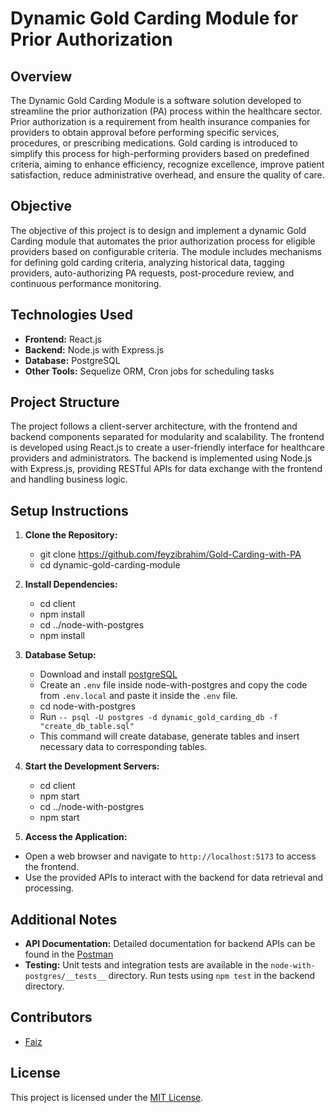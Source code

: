 # Dynamic Gold Carding Module for Prior Authorization

## Overview

The Dynamic Gold Carding Module is a software solution developed to streamline the prior authorization (PA) process within the healthcare sector. Prior authorization is a requirement from health insurance companies for providers to obtain approval before performing specific services, procedures, or prescribing medications. Gold carding is introduced to simplify this process for high-performing providers based on predefined criteria, aiming to enhance efficiency, recognize excellence, improve patient satisfaction, reduce administrative overhead, and ensure the quality of care.

## Objective

The objective of this project is to design and implement a dynamic Gold Carding module that automates the prior authorization process for eligible providers based on configurable criteria. The module includes mechanisms for defining gold carding criteria, analyzing historical data, tagging providers, auto-authorizing PA requests, post-procedure review, and continuous performance monitoring.

## Technologies Used

- **Frontend:** React.js
- **Backend:** Node.js with Express.js
- **Database:** PostgreSQL
- **Other Tools:** Sequelize ORM, Cron jobs for scheduling tasks

## Project Structure

The project follows a client-server architecture, with the frontend and backend components separated for modularity and scalability. The frontend is developed using React.js to create a user-friendly interface for healthcare providers and administrators. The backend is implemented using Node.js with Express.js, providing RESTful APIs for data exchange with the frontend and handling business logic.

## Setup Instructions

1. **Clone the Repository:**

   - git clone https://github.com/feyzibrahim/Gold-Carding-with-PA
   - cd dynamic-gold-carding-module

2. **Install Dependencies:**

   - cd client
   - npm install
   - cd ../node-with-postgres
   - npm install

3. **Database Setup:**

   - Download and install [postgreSQL](https://www.postgresql.org/download/)
   - Create an `.env` file inside node-with-postgres and copy the code from `.env.local` and paste it inside the `.env` file.
   - cd node-with-postgres
   - Run `-- psql -U postgres -d dynamic_gold_carding_db -f "create_db_table.sql"`
   - This command will create database, generate tables and insert necessary data to corresponding tables.

4. **Start the Development Servers:**

   - cd client
   - npm start
   - cd ../node-with-postgres
   - npm start

5. **Access the Application:**

- Open a web browser and navigate to `http://localhost:5173` to access the frontend.
- Use the provided APIs to interact with the backend for data retrieval and processing.

## Additional Notes

- **API Documentation:** Detailed documentation for backend APIs can be found in the [Postman](https://www.postman.com/research-candidate-11889234/workspace/gold-carding-pv/collection/25431562-2a85af3f-24d1-4b14-8ed7-4f87fb6ddd02?action=share&creator=25431562)
- **Testing:** Unit tests and integration tests are available in the `node-with-postgres/__tests__` directory. Run tests using `npm test` in the backend directory.

## Contributors

- [Faiz](https://github.com/feyzibrahim)

## License

This project is licensed under the [MIT License](LICENSE).
